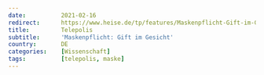 ```yaml
---
date:          2021-02-16
redirect:      https://www.heise.de/tp/features/Maskenpflicht-Gift-im-Gesicht-5055786.html
title:         Telepolis
subtitle:      'Maskenpflicht: Gift im Gesicht'
country:       DE
categories:    [Wissenschaft]
tags:          [telepolis, maske]
---
```

